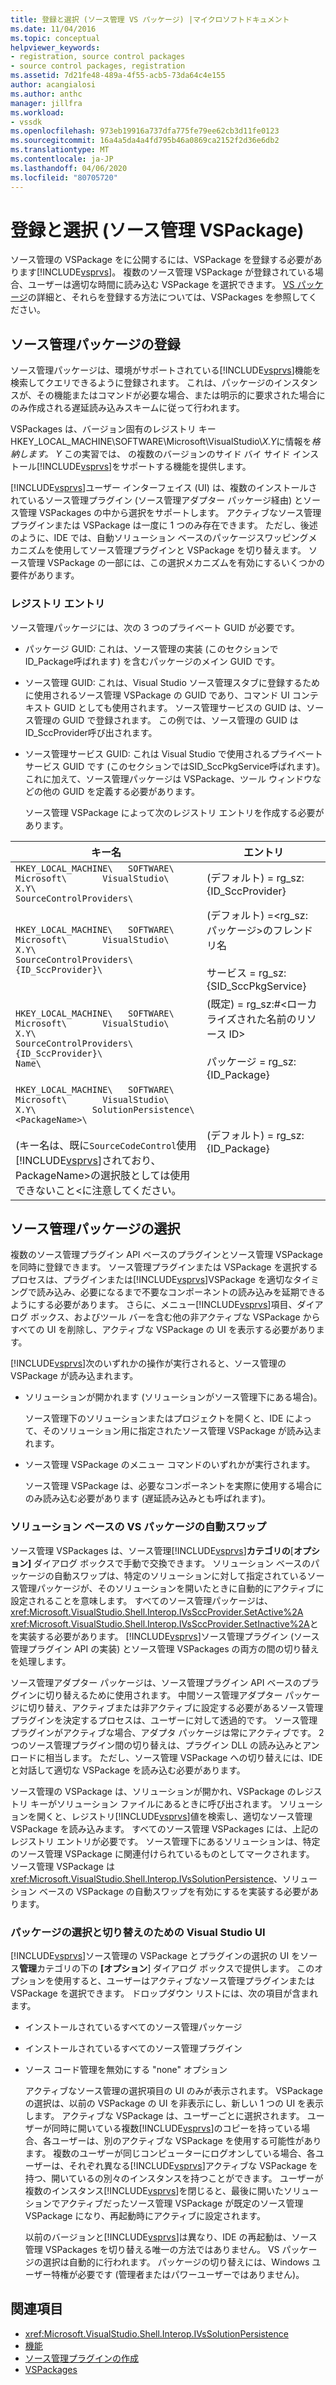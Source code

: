 ```yaml
---
title: 登録と選択 (ソース管理 VS パッケージ) |マイクロソフトドキュメント
ms.date: 11/04/2016
ms.topic: conceptual
helpviewer_keywords:
- registration, source control packages
- source control packages, registration
ms.assetid: 7d21fe48-489a-4f55-acb5-73da64c4e155
author: acangialosi
ms.author: anthc
manager: jillfra
ms.workload:
- vssdk
ms.openlocfilehash: 973eb19916a737dfa775fe79ee62cb3d11fe0123
ms.sourcegitcommit: 16a4a5da4a4fd795b46a0869ca2152f2d36e6db2
ms.translationtype: MT
ms.contentlocale: ja-JP
ms.lasthandoff: 04/06/2020
ms.locfileid: "80705720"
---
```

# <a name="registration-and-selection-source-control-vspackage"></a>登録と選択 (ソース管理 VSPackage)
ソース管理の VSPackage をに公開するには、VSPackage を登録する必要があります[!INCLUDE[vsprvs](../../code-quality/includes/vsprvs_md.md)]。 複数のソース管理 VSPackage が登録されている場合、ユーザーは適切な時間に読み込む VSPackage を選択できます。 [VS パッケージ](../../extensibility/internals/vspackages.md)の詳細と、それらを登録する方法については、VSPackages を参照してください。

## <a name="registering-a-source-control-package"></a>ソース管理パッケージの登録
 ソース管理パッケージは、環境がサポートされている[!INCLUDE[vsprvs](../../code-quality/includes/vsprvs_md.md)]機能を検索してクエリできるように登録されます。 これは、パッケージのインスタンスが、その機能またはコマンドが必要な場合、または明示的に要求された場合にのみ作成される遅延読み込みスキームに従って行われます。

 VSPackages は、バージョン固有のレジストリ キーHKEY_LOCAL_MACHINE\SOFTWARE\Microsoft\VisualStudio\\*X.Y*に情報を*格納します。* *Y* この実習では、 の複数のバージョンのサイド バイ サイド インストール[!INCLUDE[vsprvs](../../code-quality/includes/vsprvs_md.md)]をサポートする機能を提供します。

 [!INCLUDE[vsprvs](../../code-quality/includes/vsprvs_md.md)]ユーザー インターフェイス (UI) は、複数のインストールされているソース管理プラグイン (ソース管理アダプター パッケージ経由) とソース管理 VSPackages の中から選択をサポートします。 アクティブなソース管理プラグインまたは VSPackage は一度に 1 つのみ存在できます。 ただし、後述のように、IDE では、自動ソリューション ベースのパッケージスワッピングメカニズムを使用してソース管理プラグインと VSPackage を切り替えます。 ソース管理 VSPackage の一部には、この選択メカニズムを有効にするいくつかの要件があります。

### <a name="registry-entries"></a>レジストリ エントリ
 ソース管理パッケージには、次の 3 つのプライベート GUID が必要です。

- パッケージ GUID: これは、ソース管理の実装 (このセクションでID_Package呼ばれます) を含むパッケージのメイン GUID です。

- ソース管理 GUID: これは、Visual Studio ソース管理スタブに登録するために使用されるソース管理 VSPackage の GUID であり、コマンド UI コンテキスト GUID としても使用されます。 ソース管理サービスの GUID は、ソース管理の GUID で登録されます。 この例では、ソース管理の GUID はID_SccProvider呼び出されます。

- ソース管理サービス GUID: これは Visual Studio で使用されるプライベート サービス GUID です (このセクションではSID_SccPkgService呼ばれます)。 これに加えて、ソース管理パッケージは VSPackage、ツール ウィンドウなどの他の GUID を定義する必要があります。

  ソース管理 VSPackage によって次のレジストリ エントリを作成する必要があります。

| キー名 | エントリ |
| - | - |
| `HKEY_LOCAL_MACHINE\   SOFTWARE\     Microsoft\       VisualStudio\         X.Y\           SourceControlProviders\` | (デフォルト) = rg_sz:{ID_SccProvider} |
| `HKEY_LOCAL_MACHINE\   SOFTWARE\     Microsoft\       VisualStudio\         X.Y\           SourceControlProviders\             {ID_SccProvider}\` | (デフォルト) =\<rg_sz: パッケージ>のフレンドリ名<br /><br /> サービス = rg_sz:{SID_SccPkgService} |
| `HKEY_LOCAL_MACHINE\   SOFTWARE\     Microsoft\       VisualStudio\         X.Y\           SourceControlProviders\             {ID_SccProvider}\               Name\` | (既定) = rg_sz:#\<ローカライズされた名前のリソース ID><br /><br /> パッケージ = rg_sz:{ID_Package} |
| `HKEY_LOCAL_MACHINE\   SOFTWARE\     Microsoft\       VisualStudio\         X.Y\           SolutionPersistence\             <PackageName>\`<br /><br /> (キー名は、既に`SourceCodeControl`使用[!INCLUDE[vsprvs](../../code-quality/includes/vsprvs_md.md)]されており、PackageName>の選択肢としては使用できないこと\<に注意してください。 | (デフォルト) = rg_sz:{ID_Package} |

## <a name="selecting-a-source-control-package"></a>ソース管理パッケージの選択
 複数のソース管理プラグイン API ベースのプラグインとソース管理 VSPackage を同時に登録できます。 ソース管理プラグインまたは VSPackage を選択するプロセスは、プラグインまたは[!INCLUDE[vsprvs](../../code-quality/includes/vsprvs_md.md)]VSPackage を適切なタイミングで読み込み、必要になるまで不要なコンポーネントの読み込みを延期できるようにする必要があります。 さらに、メニュー[!INCLUDE[vsprvs](../../code-quality/includes/vsprvs_md.md)]項目、ダイアログ ボックス、およびツール バーを含む他の非アクティブな VSPackage からすべての UI を削除し、アクティブな VSPackage の UI を表示する必要があります。

 [!INCLUDE[vsprvs](../../code-quality/includes/vsprvs_md.md)]次のいずれかの操作が実行されると、ソース管理の VSPackage が読み込まれます。

- ソリューションが開かれます (ソリューションがソース管理下にある場合)。

   ソース管理下のソリューションまたはプロジェクトを開くと、IDE によって、そのソリューション用に指定されたソース管理 VSPackage が読み込まれます。

- ソース管理 VSPackage のメニュー コマンドのいずれかが実行されます。

  ソース管理 VSPackage は、必要なコンポーネントを実際に使用する場合にのみ読み込む必要があります (遅延読み込みとも呼ばれます)。

### <a name="automatic-solution-based-vspackage-swapping"></a>ソリューション ベースの VS パッケージの自動スワップ
 ソース管理 VSPackages は、ソース管理[!INCLUDE[vsprvs](../../code-quality/includes/vsprvs_md.md)]**カテゴリの**[**オプション]** ダイアログ ボックスで手動で交換できます。 ソリューション ベースのパッケージの自動スワップは、特定のソリューションに対して指定されているソース管理パッケージが、そのソリューションを開いたときに自動的にアクティブに設定されることを意味します。 すべてのソース管理パッケージは、 <xref:Microsoft.VisualStudio.Shell.Interop.IVsSccProvider.SetActive%2A> <xref:Microsoft.VisualStudio.Shell.Interop.IVsSccProvider.SetInactive%2A>と を実装する必要があります。 [!INCLUDE[vsprvs](../../code-quality/includes/vsprvs_md.md)]ソース管理プラグイン (ソース管理プラグイン API の実装) とソース管理 VSPackages の両方の間の切り替えを処理します。

 ソース管理アダプター パッケージは、ソース管理プラグイン API ベースのプラグインに切り替えるために使用されます。 中間ソース管理アダプター パッケージに切り替え、アクティブまたは非アクティブに設定する必要があるソース管理プラグインを決定するプロセスは、ユーザーに対して透過的です。 ソース管理プラグインがアクティブな場合、アダプタ パッケージは常にアクティブです。 2 つのソース管理プラグイン間の切り替えは、プラグイン DLL の読み込みとアンロードに相当します。 ただし、ソース管理 VSPackage への切り替えには、IDE と対話して適切な VSPackage を読み込む必要があります。

 ソース管理の VSPackage は、ソリューションが開かれ、VSPackage のレジストリ キーがソリューション ファイルにあるときに呼び出されます。 ソリューションを開くと、レジストリ[!INCLUDE[vsprvs](../../code-quality/includes/vsprvs_md.md)]値を検索し、適切なソース管理 VSPackage を読み込みます。 すべてのソース管理 VSPackages には、上記のレジストリ エントリが必要です。 ソース管理下にあるソリューションは、特定のソース管理 VSPackage に関連付けられているものとしてマークされます。 ソース管理 VSPackage は<xref:Microsoft.VisualStudio.Shell.Interop.IVsSolutionPersistence>、ソリューション ベースの VSPackage の自動スワップを有効にするを実装する必要があります。

### <a name="visual-studio-ui-for-package-selection-and-switching"></a>パッケージの選択と切り替えのための Visual Studio UI
 [!INCLUDE[vsprvs](../../code-quality/includes/vsprvs_md.md)]ソース管理の VSPackage とプラグインの選択の UI をソース**管理**カテゴリの下の **[オプション**] ダイアログ ボックスで提供します。 このオプションを使用すると、ユーザーはアクティブなソース管理プラグインまたは VSPackage を選択できます。 ドロップダウン リストには、次の項目が含まれます。

- インストールされているすべてのソース管理パッケージ

- インストールされているすべてのソース管理プラグイン

- ソース コード管理を無効にする "none" オプション

  アクティブなソース管理の選択項目の UI のみが表示されます。 VSPackage の選択は、以前の VSPackage の UI を非表示にし、新しい 1 つの UI を表示します。 アクティブな VSPackage は、ユーザーごとに選択されます。 ユーザーが同時に開いている複数[!INCLUDE[vsprvs](../../code-quality/includes/vsprvs_md.md)]のコピーを持っている場合、各ユーザーは、別のアクティブな VSPackage を使用する可能性があります。 複数のユーザーが同じコンピューターにログオンしている場合、各ユーザーは、それぞれ異なる[!INCLUDE[vsprvs](../../code-quality/includes/vsprvs_md.md)]アクティブな VSPackage を持つ、開いているの別々のインスタンスを持つことができます。 ユーザーが複数のインスタンス[!INCLUDE[vsprvs](../../code-quality/includes/vsprvs_md.md)]を閉じると、最後に開いたソリューションでアクティブだったソース管理 VSPackage が既定のソース管理 VSPackage になり、再起動時にアクティブに設定されます。

  以前のバージョンと[!INCLUDE[vsprvs](../../code-quality/includes/vsprvs_md.md)]は異なり、IDE の再起動は、ソース管理 VSPackages を切り替える唯一の方法ではありません。 VS パッケージの選択は自動的に行われます。 パッケージの切り替えには、Windows ユーザー特権が必要です (管理者またはパワーユーザーではありません)。

## <a name="see-also"></a>関連項目
- <xref:Microsoft.VisualStudio.Shell.Interop.IVsSolutionPersistence>
- [機能](../../extensibility/internals/source-control-vspackage-features.md)
- [ソース管理プラグインの作成](../../extensibility/internals/creating-a-source-control-plug-in.md)
- [VSPackages](../../extensibility/internals/vspackages.md)
